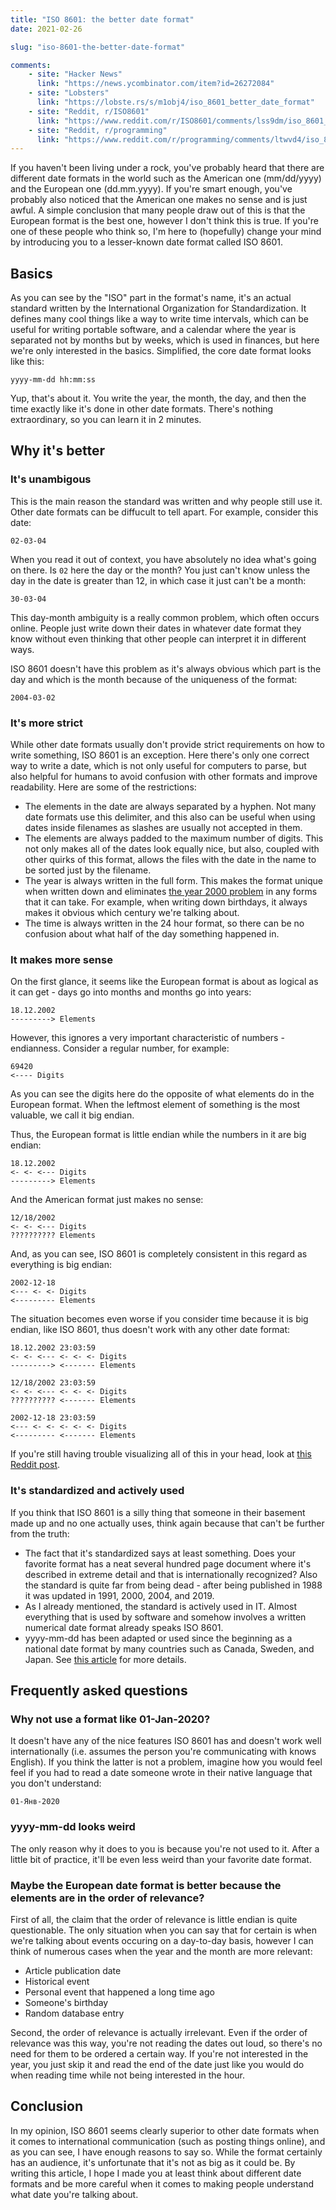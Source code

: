 ```yaml
---
title: "ISO 8601: the better date format"
date: 2021-02-26

slug: "iso-8601-the-better-date-format"

comments:
    - site: "Hacker News"
      link: "https://news.ycombinator.com/item?id=26272084"
    - site: "Lobsters"
      link: "https://lobste.rs/s/m1obj4/iso_8601_better_date_format"
    - site: "Reddit, r/ISO8601"
      link: "https://www.reddit.com/r/ISO8601/comments/lss9dm/iso_8601_the_better_date_format/"
    - site: "Reddit, r/programming"
      link: "https://www.reddit.com/r/programming/comments/ltwvd4/iso_8601_the_better_date_format/"
---
```


If you haven't been living under a rock, you've probably heard that
there are different date formats in the world such as the American one
(mm/dd/yyyy) and the European one (dd.mm.yyyy). If you're smart
enough, you've probably also noticed that the American one makes no
sense and is just awful. A simple conclusion that many people draw out
of this is that the European format is the best one, however I don't
think this is true. If you're one of these people who think so, I'm
here to (hopefully) change your mind by introducing you to a
lesser-known date format called ISO 8601.

## Basics

As you can see by the "ISO" part in the format's name, it's an actual
standard written by the International Organization for
Standardization. It defines many cool things like a way to write time
intervals, which can be useful for writing portable software, and a
calendar where the year is separated not by months but by weeks, which
is used in finances, but here we're only interested in the basics.
Simplified, the core date format looks like this:

```
yyyy-mm-dd hh:mm:ss
```

Yup, that's about it. You write the year, the month, the day, and then
the time exactly like it's done in other date formats. There's nothing
extraordinary, so you can learn it in 2 minutes.

## Why it's better

### It's unambigous

This is the main reason the standard was written and why people still
use it. Other date formats can be diffucult to tell apart. For
example, consider this date:

```
02-03-04
```

When you read it out of context, you have absolutely no idea what's
going on there. Is `02` here the day or the month? You just can't know
unless the day in the date is greater than 12, in which case it just
can't be a month:

```
30-03-04
```

This day-month ambiguity is a really common problem, which often
occurs online. People just write down their dates in whatever date
format they know without even thinking that other people can interpret
it in different ways.

ISO 8601 doesn't have this problem as it's always obvious which part
is the day and which is the month because of the uniqueness of the
format:

```
2004-03-02
```

### It's more strict

While other date formats usually don't provide strict requirements on
how to write something, ISO 8601 is an exception. Here there's only
one correct way to write a date, which is not only useful for
computers to parse, but also helpful for humans to avoid confusion
with other formats and improve readability. Here are some of the
restrictions:

* The elements in the date are always separated by a hyphen. Not many
  date formats use this delimiter, and this also can be useful when
  using dates inside filenames as slashes are usually not accepted in
  them.
* The elements are always padded to the maximum number of digits. This
  not only makes all of the dates look equally nice, but also, coupled
  with other quirks of this format, allows the files with the date in
  the name to be sorted just by the filename.
* The year is always written in the full form. This makes the format
  unique when written down and  eliminates [the year 2000 problem] in
  any forms that it can take. For example, when writing down
  birthdays, it always makes it obvious which century we're talking
  about.
* The time is always written in the 24 hour format, so there can be no
  confusion about what half of the day something happened in.

[the year 2000 problem]: https://en.wikipedia.org/wiki/Year_2000_problem

### It makes more sense

On the first glance, it seems like the European format is about as
logical as it can get - days go into months and months go into years:

```
18.12.2002
---------> Elements
```

However, this ignores a very important characteristic of numbers -
endianness. Consider a regular number, for example:

```
69420
<---- Digits
```

As you can see the digits here do the opposite of what elements do in
the European format. When the leftmost element of something is the
most valuable, we call it big endian.

Thus, the European format is little endian while the numbers in it are
big endian:

```
18.12.2002
<- <- <--- Digits
---------> Elements
```

And the American format just makes no sense:

```
12/18/2002
<- <- <--- Digits
?????????? Elements
```

And, as you can see, ISO 8601 is completely consistent in this regard
as everything is big endian:

```
2002-12-18
<--- <- <- Digits
<--------- Elements
```

The situation becomes even worse if you consider time because it is
big endian, like ISO 8601, thus doesn't work with any other date
format:

```
18.12.2002 23:03:59
<- <- <--- <- <- <- Digits
---------> <------- Elements

12/18/2002 23:03:59
<- <- <--- <- <- <- Digits
?????????? <------- Elements

2002-12-18 23:03:59
<--- <- <- <- <- <- Digits
<--------- <------- Elements
```

If you're still having trouble visualizing all of this in your head,
look at [this Reddit post].

[this Reddit post]: https://www.reddit.com/r/ISO8601/comments/ln33j2/datetime_format_by_region_visualised_v3_thanks/

### It's standardized and actively used

If you think that ISO 8601 is a silly thing that someone in their
basement made up and no one actually uses, think again because that
can't be further from the truth:

* The fact that it's standardized says at least something. Does your
  favorite format has a neat several hundred page document where it's
  described in extreme detail and that is internationally recognized?
  Also the standard is quite far from being dead - after being
  published in 1988 it was updated in 1991, 2000, 2004, and 2019.
* As I already mentioned, the standard is actively used in IT.
  Almost everything that is used by software and somehow involves a
  written numerical date format already speaks ISO 8601.
* yyyy-mm-dd has been adapted or used since the beginning as a
  national date format by many countries such as Canada, Sweden, and
  Japan. See [this article] for more details.

[this article]: https://en.wikipedia.org/wiki/Date_format_by_country

## Frequently asked questions

### Why not use a format like 01-Jan-2020?

It doesn't have any of the nice features ISO 8601 has and doesn't work
well internationally (i.e. assumes the person you're communicating
with knows English). If you think the latter is not a problem,
imagine how you would feel feel if you had to read a date someone
wrote in their native language that you don't understand:

```
01-Янв-2020
```

### yyyy-mm-dd looks weird

The only reason why it does to you is because you're not used to it.
After a little bit of practice, it'll be even less weird than your
favorite date format.

### Maybe the European date format is better because the elements are in the  order of relevance?

First of all, the claim that the order of relevance is little endian
is quite questionable. The only situation when you can say that for
certain is when we're talking about events occuring on a day-to-day
basis, however I can think of numerous cases when the year and the
month are more relevant:

* Article publication date
* Historical event
* Personal event that happened a long time ago
* Someone's birthday
* Random database entry

Second, the order of relevance is actually irrelevant. Even if the
order of relevance was this way, you're not reading the dates out
loud, so there's no need for them to be ordered a certain way. If
you're not interested in the year, you just skip it and read the end
of the date just like you would do when reading time while not being
interested in the hour.

## Conclusion

In my opinion, ISO 8601 seems clearly superior to other date formats
when it comes to international communication (such as posting things
online), and as you can see, I have enough reasons to say so. While
the format certainly has an audience, it's unfortunate that it's not
as big as it could be. By writing this article, I hope I made you at
least think about different date formats and be more careful when it
comes to making people understand what date you're talking about.

